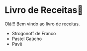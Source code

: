 # Livro de Receitas:baby_chick:

Olá!!! Bem vindo ao livro de receitas.

- Strogonoff de Franco
- Pastel Gaúcho
- Pavê


